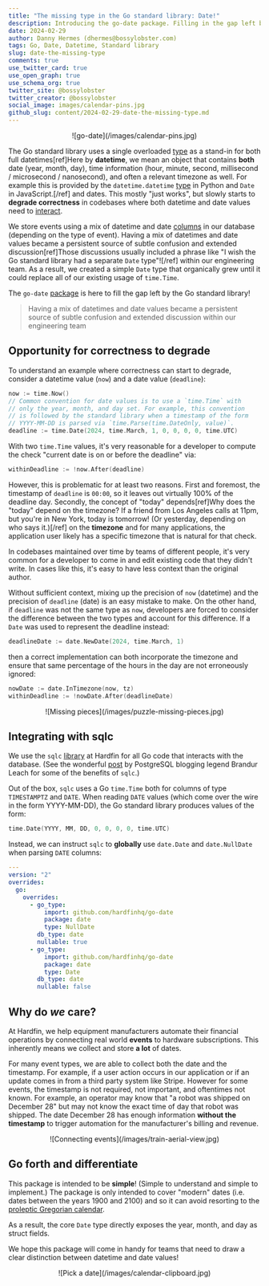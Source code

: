 ```yaml
---
title: "The missing type in the Go standard library: Date!"
description: Introducing the go-date package. Filling in the gap left by the Go standard library.
date: 2024-02-29
author: Danny Hermes (dhermes@bossylobster.com)
tags: Go, Date, Datetime, Standard library
slug: date-the-missing-type
comments: true
use_twitter_card: true
use_open_graph: true
use_schema_org: true
twitter_site: @bossylobster
twitter_creator: @bossylobster
social_image: images/calendar-pins.jpg
github_slug: content/2024-02-29-date-the-missing-type.md
---
```


<div markdown="1" style="text-align: center;">
  ![go-date](/images/calendar-pins.jpg)
</div>

The Go standard library uses a single overloaded [type][1] as a stand-in for
both full datetimes[ref]Here by **datetime**, we mean an object that contains
**both** date (year, month, day), time information (hour, minute, second,
millisecond / microsecond / nanosecond), and often a relevant timezone as well.
For example this is provided by the `datetime.datetime` [type][4] in Python and
`Date` in JavaScript.[/ref] and dates. This mostly "just works", but slowly
starts to **degrade correctness** in codebases where both datetime and date
values need to [interact][2].

We store events using a mix of datetime and date [columns][8] in our database
(depending on the type of event). Having a mix of datetimes and date values
became a persistent source of subtle confusion and extended discussion[ref]Those
discussions usually included a phrase like "I wish the Go standard library had a
separate `Date` type"![/ref] within our engineering team. As a result, we
created a simple `Date` type that organically grew until it could replace all of
our existing usage of `time.Time`.

The `go-date` [package][3] is here to fill the gap left by the Go standard
library!

> Having a mix of datetimes and date values became a persistent source of subtle
> confusion and extended discussion within our engineering team

## Opportunity for correctness to degrade

To understand an example where correctness can start to degrade, consider
a datetime value (`now`) and a date value (`deadline`):

```go
now := time.Now()
// Common convention for date values is to use a `time.Time` with
// only the year, month, and day set. For example, this convention
// is followed by the standard library when a timestamp of the form
// YYYY-MM-DD is parsed via `time.Parse(time.DateOnly, value)`.
deadline := time.Date(2024, time.March, 1, 0, 0, 0, 0, time.UTC)
```

With two `time.Time` values, it's very reasonable for a developer to
compute the check "current date is on or before the deadline" via:

```go
withinDeadline := !now.After(deadline)
```

However, this is problematic for at least two reasons. First and foremost, the
timestamp of `deadline` is `00:00`, so it leaves out virtually 100% of the
deadline day. Secondly, the concept of "today" depends[ref]Why does the "today"
depend on the timezone? If a friend from Los Angeles calls at 11pm, but you're
in New York, today is tomorrow! (Or yesterday, depending on who says it.)[/ref]
on the **timezone** and for many applications, the application user likely has a
specific timezone that is natural for that check.

In codebases maintained over time by teams of different people, it's very
common for a developer to come in and edit existing code that they didn't
write. In cases like this, it's easy to have less context than the original
author.

Without sufficient context, mixing up the precision of `now` (datetime) and the
precision of `deadline` (date) is an easy mistake to make. On the other hand, if
`deadline` was not the same type as `now`, developers are forced to consider the
difference between the two types and account for this difference. If a `Date`
was used to represent the deadline instead:

```go
deadlineDate := date.NewDate(2024, time.March, 1)
```

then a correct implementation can both incorporate the timezone and ensure
that same percentage of the hours in the day are not erroneously ignored:

```go
nowDate := date.InTimezone(now, tz)
withinDeadline := !nowDate.After(deadlineDate)
```

<div markdown="1" style="text-align: center;">
  ![Missing pieces](/images/puzzle-missing-pieces.jpg)
</div>

## Integrating with sqlc

We use the `sqlc` [library][6] at Hardfin for all Go code that interacts with
the database. (See the wonderful [post][5] by PostgreSQL blogging legend Brandur
Leach for some of the benefits of `sqlc`.)

Out of the box, `sqlc` uses a Go `time.Time` both for columns of type
`TIMESTAMPTZ` and `DATE`. When reading `DATE` values (which come over the
wire in the form YYYY-MM-DD), the Go standard library produces values of the
form:

```go
time.Date(YYYY, MM, DD, 0, 0, 0, 0, time.UTC)
```

Instead, we can instruct `sqlc` to **globally** use `date.Date` and
`date.NullDate` when parsing `DATE` columns:

```yaml
---
version: "2"
overrides:
  go:
    overrides:
      - go_type:
          import: github.com/hardfinhq/go-date
          package: date
          type: NullDate
        db_type: date
        nullable: true
      - go_type:
          import: github.com/hardfinhq/go-date
          package: date
          type: Date
        db_type: date
        nullable: false
```

## Why do _we_ care?

At Hardfin, we help equipment manufacturers automate their financial operations
by connecting real world **events** to hardware subscriptions. This inherently
means we collect and store **a lot** of dates.

For many event types, we are able to collect both the date and the timestamp.
For example, if a user action occurs in our application or if an update comes in
from a third party system like Stripe. However for some events, the timestamp is
not required, not important, and oftentimes not known. For example, an operator
may know that "a robot was shipped on December 28" but may not know the exact
time of day that robot was shipped. The date December 28 has enough information
**without the timestamp** to trigger automation for the manufacturer's billing
and revenue.

<div markdown="1" style="text-align: center;">
  ![Connecting events](/images/train-aerial-view.jpg)
</div>

## Go forth and differentiate

This package is intended to be **simple**! (Simple to understand and simple to
implement.) The package is only intended to cover "modern" dates (i.e. dates
between the years 1900 and 2100) and so it can avoid resorting to the
[proleptic Gregorian calendar][7].

As a result, the core `Date` type directly exposes the year, month, and day as
struct fields.

We hope this package will come in handy for teams that need to draw a clear
distinction between datetime and date values!

<div markdown="1" style="text-align: center;">
  ![Pick a date](/images/calendar-clipboard.jpg)
</div>

[1]: https://pkg.go.dev/time#Time
[2]: #opportunity-for-correctness-to-degrade
[3]: https://pkg.go.dev/github.com/hardfinhq/go-date
[4]: https://docs.python.org/3/library/datetime.html
[5]: https://brandur.org/sqlc
[6]: https://docs.sqlc.dev
[7]: https://en.wikipedia.org/wiki/Proleptic_Gregorian_calendar
[8]: https://www.postgresql.org/docs/16/datatype-datetime.html
